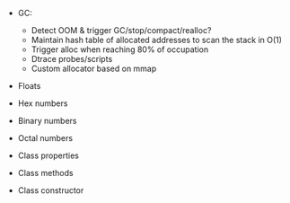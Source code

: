 * GC:
  - Detect OOM & trigger GC/stop/compact/realloc?
  - Maintain hash table of allocated addresses to scan the stack in O(1)
  - Trigger alloc when reaching 80% of occupation
  - Dtrace probes/scripts
  - Custom allocator based on mmap

* Floats
* Hex numbers
* Binary numbers
* Octal numbers
* Class properties
* Class methods
* Class constructor
